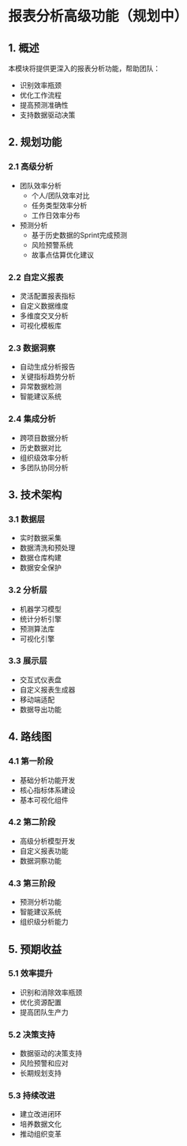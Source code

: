 # 报表分析高级功能（规划中）

## 1. 概述
本模块将提供更深入的报表分析功能，帮助团队：
- 识别效率瓶颈
- 优化工作流程
- 提高预测准确性
- 支持数据驱动决策

## 2. 规划功能

### 2.1 高级分析
- 团队效率分析
  - 个人/团队效率对比
  - 任务类型效率分析
  - 工作日效率分布
- 预测分析
  - 基于历史数据的Sprint完成预测
  - 风险预警系统
  - 故事点估算优化建议

### 2.2 自定义报表
- 灵活配置报表指标
- 自定义数据维度
- 多维度交叉分析
- 可视化模板库

### 2.3 数据洞察
- 自动生成分析报告
- 关键指标趋势分析
- 异常数据检测
- 智能建议系统

### 2.4 集成分析
- 跨项目数据分析
- 历史数据对比
- 组织级效率分析
- 多团队协同分析

## 3. 技术架构

### 3.1 数据层
- 实时数据采集
- 数据清洗和预处理
- 数据仓库构建
- 数据安全保护

### 3.2 分析层
- 机器学习模型
- 统计分析引擎
- 预测算法库
- 可视化引擎

### 3.3 展示层
- 交互式仪表盘
- 自定义报表生成器
- 移动端适配
- 数据导出功能

## 4. 路线图

### 4.1 第一阶段
- 基础分析功能开发
- 核心指标体系建设
- 基本可视化组件

### 4.2 第二阶段
- 高级分析模型开发
- 自定义报表功能
- 数据洞察功能

### 4.3 第三阶段
- 预测分析功能
- 智能建议系统
- 组织级分析能力

## 5. 预期收益

### 5.1 效率提升
- 识别和消除效率瓶颈
- 优化资源配置
- 提高团队生产力

### 5.2 决策支持
- 数据驱动的决策支持
- 风险预警和应对
- 长期规划支持

### 5.3 持续改进
- 建立改进闭环
- 培养数据文化
- 推动组织变革
